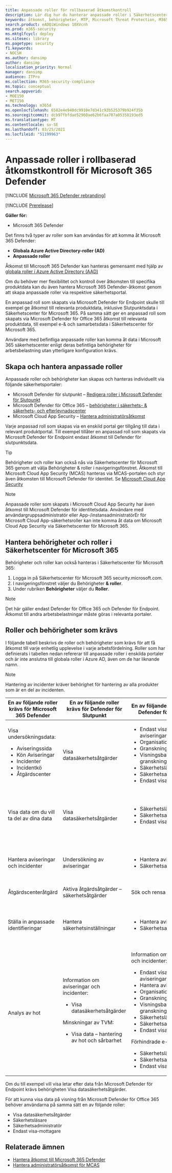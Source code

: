 ```yaml
---
title: Anpassade roller för rollbaserad åtkomstkontroll
description: Lär dig hur du hanterar anpassade roller i Säkerhetscenter för Microsoft 365
keywords: åtkomst, behörigheter, MTP, Microsoft Threat Protection, M365, säkerhet, MCAS, MDATP, Cloud App Security, Microsoft Defender Advanced Threat Protection, omfattning, omfattning, RBAC, rollbaserad åtkomst, anpassad rollerbaserad åtkomst, rollbaserad autentisering, RBAC i MDO, roller, rollgrupper, behörighetsarv, mer begränsade behörigheter
search.product: eADQiWindows 10XVcnh
ms.prod: m365-security
ms.mktglfcycl: deploy
ms.sitesec: library
ms.pagetype: security
f1.keywords:
- NOCSH
ms.author: dansimp
author: dansimp
localization_priority: Normal
manager: dansimp
audience: ITPro
ms.collection: M365-security-compliance
ms.topic: conceptual
search.appverid:
- MOE150
- MET150
ms.technology: m365d
ms.openlocfilehash: 6582e4e940dc9910e7d341c92b525379b924f35b
ms.sourcegitcommit: dcb97fbfdae52960ae62b6faa707a05358193ed5
ms.translationtype: MT
ms.contentlocale: sv-SE
ms.lasthandoff: 03/25/2021
ms.locfileid: "51199963"
---
```

# <a name="custom-roles-in-role-based-access-control-for-microsoft-365-defender"></a>Anpassade roller i rollbaserad åtkomstkontroll för Microsoft 365 Defender

[!INCLUDE [Microsoft 365 Defender rebranding](../includes/microsoft-defender.md)]

[!INCLUDE [Prerelease](../includes/prerelease.md)]

**Gäller för:**

- Microsoft 365 Defender
 
Det finns två typer av roller som kan användas för att komma åt Microsoft 365 Defender:
- **Globala Azure Active Directory-roller (AD)**
- **Anpassade roller**

Åtkomst till Microsoft 365 Defender kan hanteras gemensamt med hjälp av [globala roller i Azure Active Directory (AAD)](m365d-permissions.md)

Om du behöver mer flexibilitet och kontroll över åtkomsten till specifika produktdata kan du även hantera Microsoft 365 Defender-åtkomst genom att skapa anpassade roller via respektive säkerhetsportal.  

En anpassad roll som skapats via Microsoft Defender för Endpoint skulle till exempel ge åtkomst till relevanta produktdata, inklusive Slutpunktsdata i Säkerhetscenter för Microsoft 365. På samma sätt ger en anpassad roll som skapats via Microsoft Defender för Office 365 åtkomst till relevanta produktdata, till exempel e-& och samarbetsdata i Säkerhetscenter för Microsoft 365.

Användare med befintliga anpassade roller kan komma åt data i Microsoft 365 säkerhetscenter enligt deras befintliga behörigheter för arbetsbelastning utan ytterligare konfiguration krävs.

## <a name="create-and-manage-custom-roles"></a>Skapa och hantera anpassade roller
Anpassade roller och behörigheter kan skapas och hanteras individuellt via följande säkerhetsportaler: 

- Microsoft Defender för slutpunkt – [Redigera roller i Microsoft Defender för Slutpunkt](../defender-endpoint/user-roles.md)
- Microsoft Defender för Office 365 – [behörigheter i säkerhets- & säkerhets- och efterlevnadscenter](../office-365-security/permissions-in-the-security-and-compliance-center.md?preserve-view=true&view=o365-worldwide)
- Microsoft Cloud App Security – [Hantera administratörsåtkomst](/cloud-app-security/manage-admins)

Varje anpassad roll som skapas via en enskild portal ger tillgång till data i relevant produktportal. Till exempel tillåter en anpassad roll som skapats via Microsoft Defender för Endpoint endast åtkomst till Defender för slutpunktsdata.

> [!TIP]
> Behörigheter och roller kan också nås via Säkerhetscenter för Microsoft 365 genom att välja Behörigheter & roller i navigeringsfönstret. Åtkomst till Microsoft Cloud App Security (MCAS) hanteras via MCAS-portalen och styr även åtkomsten till Microsoft Defender för identitet.  Se [Microsoft Cloud App Security](/cloud-app-security/manage-admins)

> [!NOTE]
> Anpassade roller som skapats i Microsoft Cloud App Security har även åtkomst till Microsoft Defender för identitetsdata. Användare med användargruppsadministratör eller App-/instansadministratörEr för Microsoft Cloud App-säkerhetsroller kan inte komma åt data om Microsoft Cloud App Security via Säkerhetscenter för Microsoft 365.

## <a name="manage-permissions-and-roles-in-the-microsoft-365-security-center"></a>Hantera behörigheter och roller i Säkerhetscenter för Microsoft 365
Behörigheter och roller kan också hanteras i Säkerhetscenter för Microsoft 365:

1. Logga in på Säkerhetscenter för Microsoft 365 security.microsoft.com.
2. I navigeringsfönstret väljer du Behörigheter **& roller**.
3. Under rubriken **Behörigheter** väljer du **Roller**.

> [!NOTE]
> Det här gäller endast Defender för Office 365 och Defender för Endpoint. Åtkomst till andra arbetsbelastningar måste göras i relevanta portaler.


## <a name="required-roles-and-permissions"></a>Roller och behörigheter som krävs
I följande tabell beskrivs de roller och behörigheter som krävs för att få åtkomst till varje enhetlig upplevelse i varje arbetsfördelning. Roller som har definierats i tabellen nedan refererar till anpassade roller i enskilda portaler och är inte anslutna till globala roller i Azure AD, även om de har liknande namn.

> [!NOTE]
> Hantering av incidenter kräver behörighet för hantering av alla produkter som är en del av incidenten.
 
| **En av följande roller krävs för Microsoft 365 Defender**  | **En av följande roller krävs för Defender för Slutpunkt**  | **En av följande roller krävs för Defender för Office 365** | **En av följande roller krävs för Cloud App Security** | 
|---------|---------|---------|---------|
| Visa undersökningsdata: <ul><li>Aviseringssida</li> <li>Kön Aviseringar</li> <li>Incidenter</li>  <li>Incidentkö</li> <li>Åtgärdscenter</li></ul>| Visa datasäkerhetsåtgärder | <ul><li>Endast visa Hantera aviseringar </li> <li>Organisationskonfiguration</li><li>Granskningsloggar</li> <li>Visningsbaserade granskningsloggar</li> <li>Säkerhetsläsare</li> <li>Säkerhetsadministratör</li><li>Endast visa-mottagare</li></ul>  | <ul><li>Global administratör</li> <li>Säkerhetsadministratör</li> <li>Efterlevnadsadministratör</li> <li>Säkerhetsoperatör</li> <li>Säkerhetsläsare</li> <li>Global läsare</li></ul> |
| Visa data om du vill ta del av dina data | Visa datasäkerhetsåtgärder | <ul><li>Säkerhetsläsare</li> <li>Säkerhetsadministratör</li> <li>Endast visa-mottagare</li> | <ul><li>Global administratör</li> <li>Säkerhetsadministratör</li> <li>Efterlevnadsadministratör</li> <li>Säkerhetsoperatör</li> <li>Säkerhetsläsare</li> <li>Global läsare</li></ul> |
| Hantera aviseringar och incidenter | Undersökning av aviseringar | <ul><li>Hantera aviseringar</li> <li>Säkerhetsadministratör</li> | <ul><li>Global administratör</li> <li>Säkerhetsadministratör</li> <li>Efterlevnadsadministratör</li> <li>Säkerhetsoperatör</li> <li>Säkerhetsläsare</li></ul> |
| Åtgärdscenteråtgärd | Aktiva åtgärdsåtgärder – säkerhetsåtgärder | Sök och rensa | |
| Ställa in anpassade identifieringar | Hantera säkerhetsinställningar |<ul><li>Hantera aviseringar</li> <li>Säkerhetsadministratör</li></ul> | <ul><li>Global administratör</li> <li>Säkerhetsadministratör</li> <li>Efterlevnadsadministratör</li> <li>Säkerhetsoperatör</li> <li>Säkerhetsläsare</li> <li>Global läsare</li></ul> |
| Analys av hot | Information om aviseringar och incidenter: <ul><li>Visa datasäkerhetsåtgärder</li></ul>Minskningar av TVM:<ul><li>Visa data – hantering av hot och sårbarhet</li></ul> | Information om aviseringar och incidenter:<ul> <li>Endast visa Hantera aviseringar</li> <li>Hantera aviseringar</li> <li>Organisationskonfiguration</li><li>Granskningsloggar</li> <li>Visningsbaserade granskningsloggar</li><li>Säkerhetsläsare</li> <li>Säkerhetsadministratör</li><li>Endast visa-mottagare</li> </ul> Förhindrade e-postförsök: <ul><li>Säkerhetsläsare</li> <li>Säkerhetsadministratör</li><li>Endast visa-mottagare</li> | Inte tillgängligt för MCAS- eller MDI-användare |

Om du till exempel vill visa letar efter data från Microsoft Defender för Endpoint krävs behörigheten Visa datasäkerhetsåtgärder.  

För att kunna visa data på visning från Microsoft Defender för Office 365 behöver användarna på samma sätt en av följande roller:  

- Visa datasäkerhetsåtgärder
- Säkerhetsläsare
- Säkerhetsadministratör
- Endast visa-mottagare

## <a name="related-topics"></a>Relaterade ämnen
- [Hantera åtkomst till Microsoft 365 Defender](m365d-permissions.md)
- [Hantera administratörsåtkomst för MCAS](/cloud-app-security/manage-admins)
